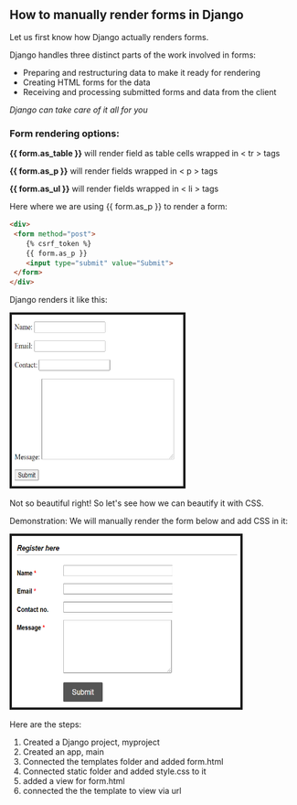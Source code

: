 ## How to manually render forms in Django

Let us first know how Django actually renders forms.

Django handles three distinct parts of the work involved in forms:
* Preparing and restructuring data to make it ready for rendering
* Creating HTML forms for the data
* Receiving and processing submitted forms and data from the client


*Django can take care of it all for you*

### Form rendering options: 

**{{ form.as_table }}** will render field as table cells wrapped in < tr > tags
  
**{{ form.as_p }}** will render fields wrapped in < p > tags
  
**{{ form.as_ul }}** will render fields wrapped in < li > tags
  
Here where we are using {{ form.as_p }} to render a form:
```html
<div>
 <form method="post">
    {% csrf_token %}
    {{ form.as_p }}
    <input type="submit" value="Submit">
 </form> 
</div>
```
Django renders it like this:

<img src="images/form.PNG" width="300" height="300" border="4">

Not so beautiful right! So let's see how we can beautify it with CSS.

Demonstration:
We will manually render the form below and add CSS in it:

<img src="images/Capture.PNG" width="400" height="300" border="4">

Here are the steps:
1. Created a Django project, myproject
2. Created an app, main
3. Connected the templates folder and added form.html
4. Connected static folder and added style.css to it
5. added a view for form.html
6. connected the the template to view via url

